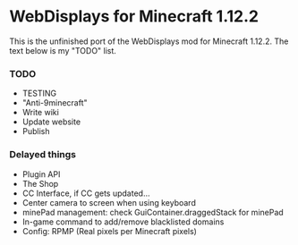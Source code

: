 # WebDisplays for Minecraft 1.12.2
This is the unfinished port of the WebDisplays mod for Minecraft 1.12.2. The text below is my "TODO" list.

### TODO
* TESTING
* "Anti-9minecraft"
* Write wiki
* Update website
* Publish

### Delayed things
* Plugin API
* The Shop
* CC Interface, if CC gets updated...
* Center camera to screen when using keyboard
* minePad management: check GuiContainer.draggedStack for minePad
* In-game command to add/remove blacklisted domains
* Config: RPMP (Real pixels per Minecraft pixels)
